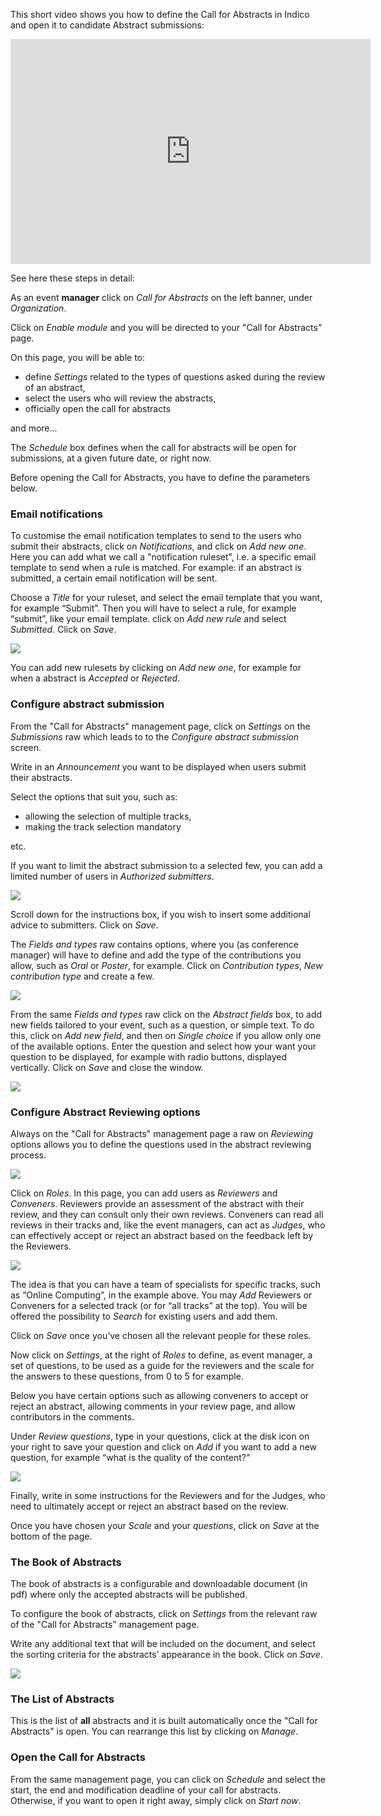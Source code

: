 This short video shows you how to define the Call for Abstracts in Indico and open it to candidate Abstract submissions:

<iframe width="576" height="360" frameborder="0" src="https://cds.cern.ch/video/2275338?showTitle=true" allowfullscreen></iframe>

See here these steps in detail:

As an event **manager** click on _Call for Abstracts_ on the left banner, under _Organization_.

Click on _Enable module_ and you will be directed to your "Call for Abstracts" page.

On this page, you will be able to:
- define _Settings_ related to the types of questions asked during the review of an abstract,
- select the users who will review the abstracts,
- officially open the call for abstracts

and more...

The _Schedule_ box defines when the call for abstracts will be open for submissions, at a given future date, or right now.

Before opening the Call for Abstracts, you have to define the parameters below.

### Email notifications

To customise the email notification templates to send to the users who submit their abstracts, click on _Notifications_, and click on _Add new one_. Here you can add what we call a "notification ruleset", i.e. a specific email template to send when a rule is matched. For example: if an abstract is submitted, a certain email notification will be sent.

Choose a _Title_ for your ruleset, and select the email template that you want, for example “Submit”. Then you will have to select a rule, for example “submit”, like your email template. click on _Add new rule_ and select _Submitted_. Click on _Save_.

![](/assets/conference_abstract_def.png)

You can add new rulesets by clicking on _Add new one_, for example for when a abstract is _Accepted_ or _Rejected_.

### Configure abstract submission

From the "Call for Abstracts" management page, click on _Settings_ on the _Submissions_ raw which leads to to the _Configure abstract submission_ screen.

Write in an _Announcement_ you want to be displayed when users submit their abstracts.

Select the options that suit you, such as:
- allowing the selection of multiple tracks,
- making the track selection mandatory

etc.

If you want to limit the abstract submission to a selected few, you can add a limited number of users in _Authorized submitters_.

![](/assets/conference_abstract_submit_config.png)

Scroll down for the instructions box, if you wish to insert some additional advice to submitters. Click on _Save_.

The _Fields and types_ raw contains options, where you (as conference manager) will have to define and add the type of the contributions you allow, such as _Oral_ or _Poster_, for example.
Click on _Contribution types_, _New contribution type_ and create a few.

![](/assets/conference_abstract_type.png)

From the same  _Fields and types_ raw click on the _Abstract fields_ box, to add new fields tailored to your event, such as a question, or simple text. To do this, click on _Add new field_, and then on _Single choice_ if you allow only one of the available options. Enter the question and select how your want your question to be displayed, for example with radio buttons, displayed vertically. Click on _Save_ and close the window.

![](/assets/conference_abstract_custom.png)

### Configure Abstract Reviewing options

Always on the "Call for Abstracts" management page a raw on _Reviewing_ options allows you to define the questions used in the abstract reviewing process.

![](/assets/conference_review_def.png)

Click on _Roles_. In this page, you can add users as _Reviewers_ and _Conveners_. Reviewers provide an assessment of the abstract with their review, and they can consult only their own reviews.
Conveners can read all reviews in their tracks and, like the event managers, can act as _Judges_, who can effectively accept or reject an abstract based on the feedback left by the Reviewers.

![](/assets/conference_reviewers.png)

The idea is that you can have a team of specialists for specific tracks, such as “Online Computing”, in the example above.
You may _Add_ Reviewers or Conveners for a selected track (or for “all tracks” at the top). You will be offered the possibility to _Search_ for existing users and add them.

Click on _Save_ once you’ve chosen all the relevant people for these roles.

Now click on _Settings_, at the right of _Roles_ to define, as event manager, a set of questions, to  be used as a guide for the reviewers and the scale for the answers to these questions, from 0 to 5 for example.

Below you have certain options such as allowing conveners to accept or reject an abstract, allowing comments in your review page, and allow contributors in the comments.

Under _Review questions_, type in your questions, click at the disk icon on your right to save your question and click on _Add_ if you want to add a new question, for example “what is the quality of the content?"

![](/assets/conference_review_instructions.png)

Finally, write in some instructions for the Reviewers and for the Judges, who need to ultimately accept or reject an abstract based on the review.

Once you have chosen your _Scale_ and your _questions_, click on _Save_ at the bottom of the page.

### The Book of Abstracts

The book of abstracts is a configurable and downloadable document (in pdf) where only the accepted abstracts will be published.

To configure the book of abstracts, click on _Settings_ from the relevant raw of the "Call for Abstracts" management page.

Write any additional text that will be included on the document, and select the sorting criteria for the abstracts’ appearance in the book.  Click on _Save_.

![](/assets/conference_abstracts_book_list.png)

### The List of Abstracts

This is the list of **all** abstracts and it is built automatically once the "Call for Abstracts" is open.
You can rearrange this list by clicking on _Manage_.

### Open the Call for Abstracts

From the same management page, you can click on _Schedule_ and select the start, the end and modification deadline of your call for abstracts. Otherwise, if you want to open it right away, simply click on _Start now_.

